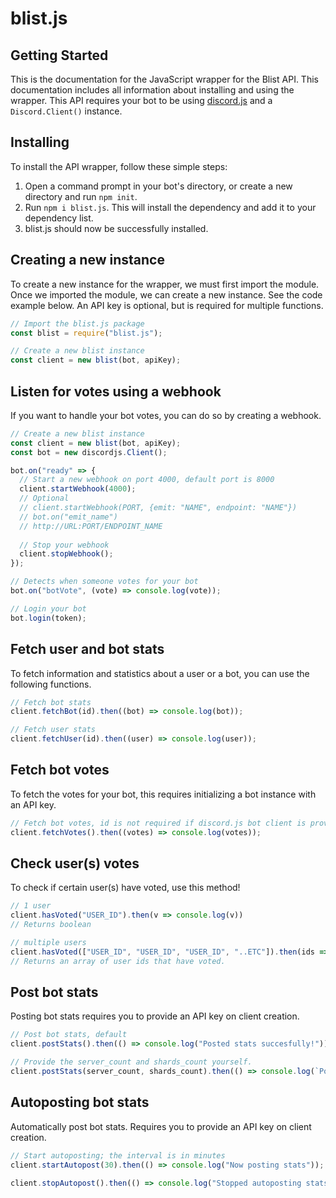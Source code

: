 # blist.js

## Getting Started

This is the documentation for the JavaScript wrapper for the Blist API. This documentation includes all information about installing and using the wrapper. This API requires your bot to be using [discord.js](https://discord.js.org) and a `Discord.Client()` instance.

## Installing

To install the API wrapper, follow these simple steps:
1. Open a command prompt in your bot's directory, or create a new directory and run `npm init`.
2. Run `npm i blist.js`. This will install the dependency and add it to your dependency list.
3. blist.js should now be successfully installed.

## Creating a new instance

To create a new instance for the wrapper, we must first import the module. Once we imported the module, we can create a new instance. See the code example below. An API key is optional, but is required for multiple functions.

```js
// Import the blist.js package
const blist = require("blist.js");

// Create a new blist instance
const client = new blist(bot, apiKey);
```

## Listen for votes using a webhook
 
If you want to handle your bot votes, you can do so by creating a webhook. 

```js
// Create a new blist instance
const client = new blist(bot, apiKey);
const bot = new discordjs.Client();

bot.on("ready" => {
  // Start a new webhook on port 4000, default port is 8000
  client.startWebhook(4000);
  // Optional 
  // client.startWebhook(PORT, {emit: "NAME", endpoint: "NAME"})
  // bot.on("emit_name")
  // http://URL:PORT/ENDPOINT_NAME
  
  // Stop your webhook
  client.stopWebhook();
});

// Detects when someone votes for your bot
bot.on("botVote", (vote) => console.log(vote));

// Login your bot
bot.login(token);
```

## Fetch user and bot stats

To fetch information and statistics about a user or a bot, you can use the following functions.

```js
// Fetch bot stats
client.fetchBot(id).then((bot) => console.log(bot));

// Fetch user stats
client.fetchUser(id).then((user) => console.log(user));
```

## Fetch bot votes

To fetch the votes for your bot, this requires initializing a bot instance with an API key.

```js
// Fetch bot votes, id is not required if discord.js bot client is provided on client creation
client.fetchVotes().then((votes) => console.log(votes));
```

## Check user(s) votes
To check if certain user(s) have voted, use this method!
```js
// 1 user
client.hasVoted("USER_ID").then(v => console.log(v))
// Returns boolean

// multiple users
client.hasVoted(["USER_ID", "USER_ID", "USER_ID", "..ETC"]).then(ids => console.log(ids));
// Returns an array of user ids that have voted.
```

## Post bot stats

Posting bot stats requires you to provide an API key on client creation.

```js
// Post bot stats, default
client.postStats().then(() => console.log("Posted stats succesfully!"));

// Provide the server_count and shards_count yourself. 
client.postStats(server_count, shards_count).then(() => console.log(`Posted stats successfully!`));
```

## Autoposting bot stats

Automatically post bot stats. Requires you to provide an API key on client creation.

```js
// Start autoposting; the interval is in minutes
client.startAutopost(30).then(() => console.log("Now posting stats"));

client.stopAutopost().then(() => console.log("Stopped autoposting stats"));
```
